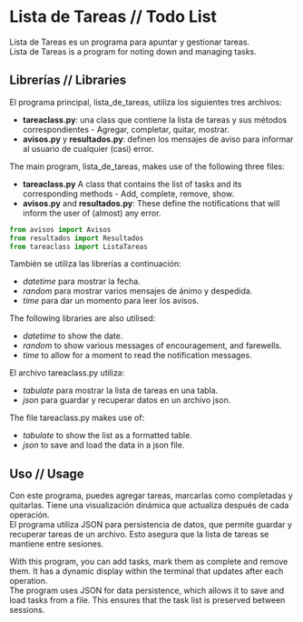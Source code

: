 # Lista de Tareas // Todo List

Lista de Tareas es un programa para apuntar y gestionar tareas.  
Lista de Tareas is a program for noting down and managing tasks.  

## Librerías // Libraries

El programa principal, lista_de_tareas, utiliza los siguientes tres archivos:  
- **tareaclass.py**: una class que contiene la lista de tareas y sus métodos correspondientes - Agregar, completar, quitar, mostrar.  
- **avisos.py** y **resultados.py**: definen los mensajes de aviso para informar al usuario de cualquier (casi) error.  

The main program, lista_de_tareas, makes use of the following three files:  
- **tareaclass.py** A class that contains the list of tasks and its corresponding methods - Add, complete, remove, show.  
- **avisos.py** and **resultados.py**: These define the notifications that will inform the user of (almost) any error.  

```python
from avisos import Avisos
from resultados import Resultados
from tareaclass import ListaTareas
```

También se utiliza las librerías a continuación:
- *datetime* para mostrar la fecha.
- *random* para mostrar varios mensajes de ánimo y despedida.
- *time* para dar un momento para leer los avisos.

The following libraries are also utilised:
- *datetime* to show the date.
- *random* to show various messages of encouragement, and farewells.
- *time* to allow for a moment to read the notification messages.

El archivo tareaclass.py utiliza:
- *tabulate* para mostrar la lista de tareas en una tabla.
- *json* para guardar y recuperar datos en un archivo json.

The file tareaclass.py makes use of:
- *tabulate* to show the list as a formatted table.
- *json* to save and load the data in a json file.


## Uso // Usage

Con este programa, puedes agregar tareas, marcarlas como completadas y quitarlas. Tiene una visualización dinámica que actualiza después de cada operación.  
El programa utiliza JSON para persistencia de datos, que permite guardar y recuperar tareas de un archivo. Esto asegura que la lista de tareas se mantiene entre sesiones.

With this program, you can add tasks, mark them as complete and remove them. It has a dynamic display within the terminal that updates after each operation.  
The program uses JSON for data persistence, which allows it to save and load tasks from a file. This ensures that the task list is preserved between sessions.